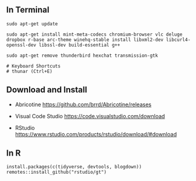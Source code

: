 ## In Terminal

```
sudo apt-get update 

sudo apt-get install mint-meta-codecs chromium-browser vlc deluge dropbox r-base arc-theme winehq-stable install libxml2-dev libcurl4-openssl-dev libssl-dev build-essential g++

sudo apt-get remove thunderbird hexchat transmission-gtk

# Keyboard Shortcuts
# thunar (Ctrl+E)

```

## Download and Install

- Abricotine
https://github.com/brrd/Abricotine/releases

- Visual Code Studio
https://code.visualstudio.com/download

- RStudio
https://www.rstudio.com/products/rstudio/download/#download

## In R

```
install.packages(c(tidyverse, devtools, blogdown))
remotes::install_github("rstudio/gt")
```
